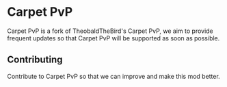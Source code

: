 # Carpet PvP
Carpet PvP is a fork of TheobaldTheBird's Carpet PvP, we aim to provide frequent updates so that Carpet PvP will be supported as soon as possible.
## Contributing
Contribute to Carpet PvP so that we can improve and make this mod better.

